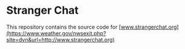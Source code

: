 Stranger Chat
=============

This repository contains the source code for [www.strangerchat.org](https://www.weather.gov/nwsexit.php?site=dvn&url=http://www.strangerchat.org)
